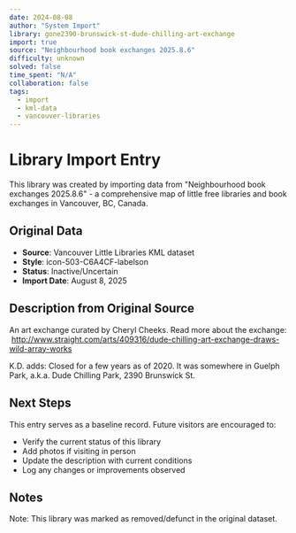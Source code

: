 ```yaml
---
date: 2024-08-08
author: "System Import"
library: gone2390-brunswick-st-dude-chilling-art-exchange
import: true
source: "Neighbourhood book exchanges 2025.8.6"
difficulty: unknown
solved: false
time_spent: "N/A"
collaboration: false
tags:
  - import
  - kml-data
  - vancouver-libraries
---
```


# Library Import Entry

This library was created by importing data from "Neighbourhood book exchanges 2025.8.6" - a comprehensive map of little free libraries and book exchanges in Vancouver, BC, Canada.

## Original Data

- **Source**: Vancouver Little Libraries KML dataset
- **Style**: icon-503-C6A4CF-labelson
- **Status**: Inactive/Uncertain
- **Import Date**: August 8, 2025

## Description from Original Source

An art exchange curated by Cheryl Cheeks.
Read more about the exchange:
 http://www.straight.com/arts/409316/dude-chilling-art-exchange-draws-wild-array-works

K.D. adds: Closed for a few years as of 2020.
It was somewhere in Guelph Park, a.k.a. Dude Chilling Park, 2390 Brunswick St.



## Next Steps

This entry serves as a baseline record. Future visitors are encouraged to:
- Verify the current status of this library
- Add photos if visiting in person
- Update the description with current conditions
- Log any changes or improvements observed

## Notes

Note: This library was marked as removed/defunct in the original dataset.
